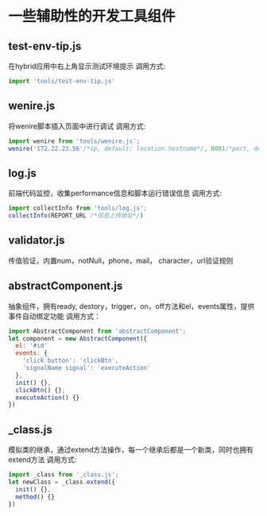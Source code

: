 # 一些辅助性的开发工具组件

## test-env-tip.js

在hybrid应用中右上角显示测试环境提示
调用方式:

```js
import 'tools/test-env-tip.js'
```

## wenire.js

将wenire脚本插入页面中进行调试
调用方式:

```js
import wenire from 'tools/wenire.js';
wenire('172.22.23.56'/*ip, default: location.hostname*/, 8081/*port, default: 8081*/)
```

## log.js

前端代码监控，收集performance信息和脚本运行错误信息
调用方式:

```js
import collectInfo from 'tools/log.js';
collectInfo(REPORT_URL /*信息上传地址*/)
```


## validator.js

传值验证，内置num，notNull，phone，mail， character，url验证规则

## abstractComponent.js

抽象组件，拥有ready, destory，trigger，on，off方法和el，events属性，提供事件自动绑定功能
调用方式：
```js
import AbstractComponent from 'abstractComponent';
let component = new AbstractComponent({
  el: '#id'
  events: {
    'click button': 'clickBtn',
    'signalName signal': 'executeAction'
  },
  init() {},
  clickBtn() {},
  executeAction() {}
})
```

## _class.js

模拟类的继承，通过extend方法操作，每一个继承后都是一个新类，同时也拥有extend方法
调用方式:
```js
import _class from '_class.js';
let newClass = _class.extend({
  init() {},
  method() {}
})
```
